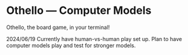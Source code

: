 # Othello — Computer Models

Othello, the board game, in your terminal! 

2024/06/19
Currently have human-vs-human play set up. Plan to have computer models play and test for stronger models.